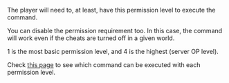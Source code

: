 The player will need to, at least, have this permission level to execute the command. 

You can disable the permission requirement too. 
In this case, the command will work even if the cheats are turned off in a given world.

1 is the most basic permission level, and 4 is the highest (server OP level). 

Check [this page](https://mcreator.net/wiki/command-permission-levels) to see which command can be executed with each permission level.